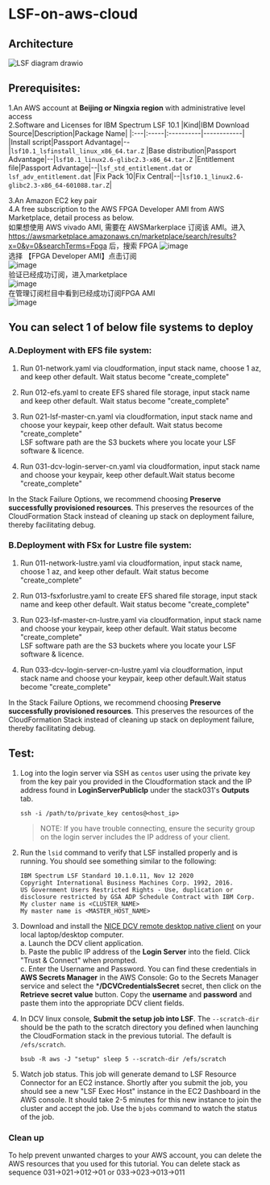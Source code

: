 # LSF-on-aws-cloud

## Architecture

![LSF diagram drawio](https://github.com/Nero09/LSF-on-aws-cloud/assets/40814113/b0536d88-045a-4e83-b455-55dfe30e0838)


## Prerequisites:
1.An AWS account at **Beijing or Ningxia region** with administrative level access  
2.Software and Licenses for IBM Spectrum LSF 10.1
|Kind|IBM Download Source|Description|Package Name|
|:---|:-----|:----------|------------|
|Install script|Passport Advantage|--|`lsf10.1_lsfinstall_linux_x86_64.tar.Z` 
|Base distribution|Passport Advantage|--|`lsf10.1_linux2.6-glibc2.3-x86_64.tar.Z`
|Entitlement file|Passport Advantage|--|`lsf_std_entitlement.dat` or `lsf_adv_entitlement.dat`
|Fix Pack 10|Fix Central|--|`lsf10.1_linux2.6-glibc2.3-x86_64-601088.tar.Z`|

3.An Amazon EC2 key pair  
4.A free subscription to the AWS FPGA Developer AMI from AWS Marketplace, detail process as below.  
如果想使用 AWS vivado AMI, 需要在 AWSMarkerplace 订阅该 AMI。进入 https://awsmarketplace.amazonaws.cn/marketplace/search/results?x=0&y=0&searchTerms=Fpga 后，搜索 FPGA 
![image](https://user-images.githubusercontent.com/40814113/236984177-65d7b513-1096-427a-ad00-e2a8e303244b.png)  
选择 【FPGA Developer AMI】点击订阅  
![image](https://user-images.githubusercontent.com/40814113/236984256-1520dc1b-e8cf-49ba-971b-3aeb7e1a5cc5.png)  
验证已经成功订阅，进入marketplace  
![image](https://user-images.githubusercontent.com/40814113/236984385-953c621e-ac12-497b-b1d4-1e0e5679536f.png)  
在管理订阅栏目中看到已经成功订阅FPGA AMI  
![image](https://user-images.githubusercontent.com/40814113/236984672-7e90478b-7f2d-40cd-b6aa-e4b8145579b5.png)


## You can select 1 of below file systems to deploy
### A.Deployment with EFS file system:
1. Run 01-network.yaml via cloudformation, input stack name, choose 1 az, and keep other default. Wait status become "create_complete"  

2. Run 012-efs.yaml to create EFS shared file storage, input stack name and keep other default. Wait status become "create_complete"  

3. Run 021-lsf-master-cn.yaml via cloudformation, input stack name and choose your keypair, keep other default. Wait status become "create_complete"  
  LSF software path are the S3 buckets where you locate your LSF software & licence.   

4. Run 031-dcv-login-server-cn.yaml via cloudformation, input stack name and choose your keypair, keep other default.Wait status become "create_complete"  

In the Stack Failure Options, we recommend choosing **Preserve successfully provisioned resources**. This preserves the resources of the CloudFormation Stack instead of cleaning up stack on deployment failure, thereby facilitating debug. 

### B.Deployment with FSx for Lustre file system:
1. Run 011-network-lustre.yaml via cloudformation, input stack name, choose 1 az, and keep other default. Wait status become "create_complete"  

2. Run 013-fsxforlustre.yaml to create EFS shared file storage, input stack name and keep other default. Wait status become "create_complete"  

3. Run 023-lsf-master-cn-lustre.yaml via cloudformation, input stack name and choose your keypair, keep other default. Wait status become "create_complete"  
  LSF software path are the S3 buckets where you locate your LSF software & licence.   

4. Run 033-dcv-login-server-cn-lustre.yaml via cloudformation, input stack name and choose your keypair, keep other default.Wait status become "create_complete"  

In the Stack Failure Options, we recommend choosing **Preserve successfully provisioned resources**. This preserves the resources of the CloudFormation Stack instead of cleaning up stack on deployment failure, thereby facilitating debug. 

## Test:
1. Log into the login server via SSH as `centos` user using the private key from the key pair you provided in the Cloudformation stack and the IP address found in **LoginServerPublicIp** under the stack031's **Outputs** tab.

   `ssh -i /path/to/private_key centos@<host_ip>`

   >NOTE: If you have trouble connecting, ensure the security group on the login server includes the IP address of your client.

2. Run the `lsid` command to verify that LSF installed properly and is running. You should see something similar to the following:
    ```
    IBM Spectrum LSF Standard 10.1.0.11, Nov 12 2020
    Copyright International Business Machines Corp. 1992, 2016.
    US Government Users Restricted Rights - Use, duplication or disclosure restricted by GSA ADP Schedule Contract with IBM Corp.
    My cluster name is <CLUSTER_NAME>
    My master name is <MASTER_HOST_NAME>
    ```
3. Download and install the [NICE DCV remote desktop native client](https://download.nice-dcv.com) on your local laptop/desktop computer.  
  a. Launch the DCV client application.  
  b. Paste the public IP address of the **Login Server** into the field. Click "Trust & Connect" when prompted.  
  c. Enter the Username and Password.  You can find these credentials in **AWS Secrets Manager** in the AWS Console: Go to the Secrets Manager service and select the ***/DCVCredentialsSecret** secret, then click on the **Retrieve secret value** button. Copy the **username** and **password** and paste them into the appropriate DCV client fields.

4. In DCV linux console, **Submit the setup job into LSF**. The `--scratch-dir` should be the path to the scratch directory you defined when launching the CloudFormation stack in the previous tutorial.  The default is `/efs/scratch`.

   `bsub -R aws -J "setup" sleep 5 --scratch-dir /efs/scratch`
5. Watch job status. This job will generate demand to LSF Resource Connector for an EC2 instance.  Shortly after you submit the job, you should see a new "LSF Exec Host" instance in the EC2 Dashboard in the AWS console. It should take 2-5 minutes for this new instance to join the cluster and accept the job.  Use the `bjobs` command to watch the status of the job. 

### Clean up

To help prevent unwanted charges to your AWS account, you can delete the AWS resources that you used for this tutorial.
You can delete stack as sequence 031->021->012->01 or 033->023->013->011

